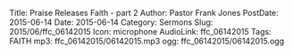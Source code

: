 Title: Praise Releases Faith - part 2
Author: Pastor Frank Jones
PostDate: 2015-06-14
Date: 2015-06-14
Category: Sermons
Slug: 2015/06/ffc_06142015
Icon: microphone
AudioLink: ffc_06142015
Tags: FAITH
mp3: ffc_06142015/06142015.mp3
ogg: ffc_06142015/06142015.ogg
